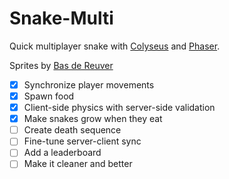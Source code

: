 # Snake-Multi

Quick multiplayer snake with [Colyseus](https://colyseus.io/) and [Phaser](https://phaser.io/).

Sprites by [Bas de Reuver](https://opengameart.org/content/snake-sprites-2d)

- [x] Synchronize player movements
- [x] Spawn food 
- [x] Client-side physics with server-side validation
- [x] Make snakes grow when they eat
- [ ] Create death sequence
- [ ] Fine-tune server-client sync
- [ ] Add a leaderboard
- [ ] Make it cleaner and better